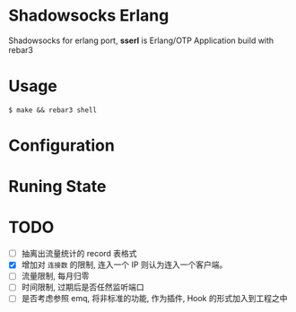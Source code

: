 # Shadowsocks Erlang
Shadowsocks for erlang port, **sserl** is Erlang/OTP Application build with rebar3

# Usage
```
$ make && rebar3 shell

```

# Configuration

# Runing State

# TODO
- [ ] 抽离出流量统计的 record 表格式
- [x] 增加对 `连接数` 的限制, 连入一个 IP 则认为连入一个客户端。
- [ ] 流量限制, 每月归零
- [ ] 时间限制, 过期后是否任然监听端口 
- [ ] 是否考虑参照 emq, 将非标准的功能, 作为插件, Hook 的形式加入到工程之中